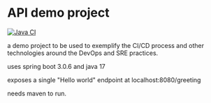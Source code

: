 API demo project
=================
[![Java CI](https://github.com/dnylpz/apiDemo/actions/workflows/apiDemo-build.yaml/badge.svg)](https://github.com/NelyHeJa01/apiDemo/actions/workflows/apiDemo-build.yaml)

a demo project to be used to exemplify 
the CI/CD process and other technologies 
around the DevOps and SRE practices.


uses spring boot 3.0.6 and java 17

exposes a single "Hello world" endpoint
at localhost:8080/greeting

needs maven to run.